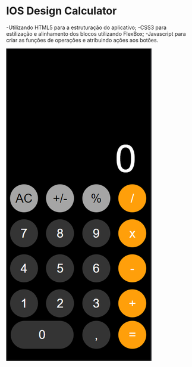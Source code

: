 # IOS Design Calculator

-Utilizando HTML5 para a estruturação do aplicativo;
-CSS3 para estilização e alinhamento dos blocos utilizando FlexBox;
-Javascript para criar as funções de operações e atribuindo ações aos botões.

![Captura de tela 2023-01-26 223232.png](./calc-project/assets/Captura%20de%20tela%202023-01-26%20223232.png)

